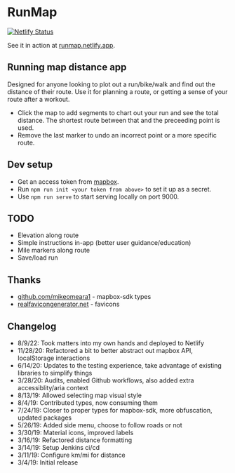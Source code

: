 # RunMap

[![Netlify Status](https://api.netlify.com/api/v1/badges/8500222e-d47b-49ed-91c1-20a9a1205cfa/deploy-status)](https://app.netlify.com/sites/runmap/deploys)

See it in action at [runmap.netlify.app](https://runmap.netlify.app/).

## Running map distance app

Designed for anyone looking to plot out a run/bike/walk and find out the distance of their route.
Use it for planning a route, or getting a sense of your route after a workout.

- Click the map to add segments to chart out your run and see the total distance. The shortest route between that and the preceeding point is used.
- Remove the last marker to undo an incorrect point or a more specific route.

## Dev setup

- Get an access token from [mapbox](https://account.mapbox.com/).
- Run `npm run init <your token from above>` to set it up as a secret.
- Use `npm run serve` to start serving locally on port 9000.

## TODO

- Elevation along route
- Simple instructions in-app (better user guidance/education)
- Mile markers along route
- Save/load run

## Thanks

- [github.com/mikeomeara1](https://github.com/mikeomeara1) - mapbox-sdk types
- [realfavicongenerator.net](https://realfavicongenerator.net/) - favicons

## Changelog

- 8/9/22: Took matters into my own hands and deployed to Netlify
- 11/28/20: Refactored a bit to better abstract out mapbox API, localStorage interactions
- 6/14/20: Updates to the testing experience, take advantage of existing libraries to simplify things
- 3/28/20: Audits, enabled Github workflows, also added extra accessiblity/aria context
- 8/13/19: Allowed selecting map visual style
- 8/4/19: Contributed types, now consuming them
- 7/24/19: Closer to proper types for mapbox-sdk, more obfuscation, updated packages
- 5/26/19: Added side menu, choose to follow roads or not
- 3/30/19: Material icons, improved labels
- 3/16/19: Refactored distance formatting
- 3/14/19: Setup Jenkins ci/cd
- 3/11/19: Configure km/mi for distance
- 3/4/19: Initial release
